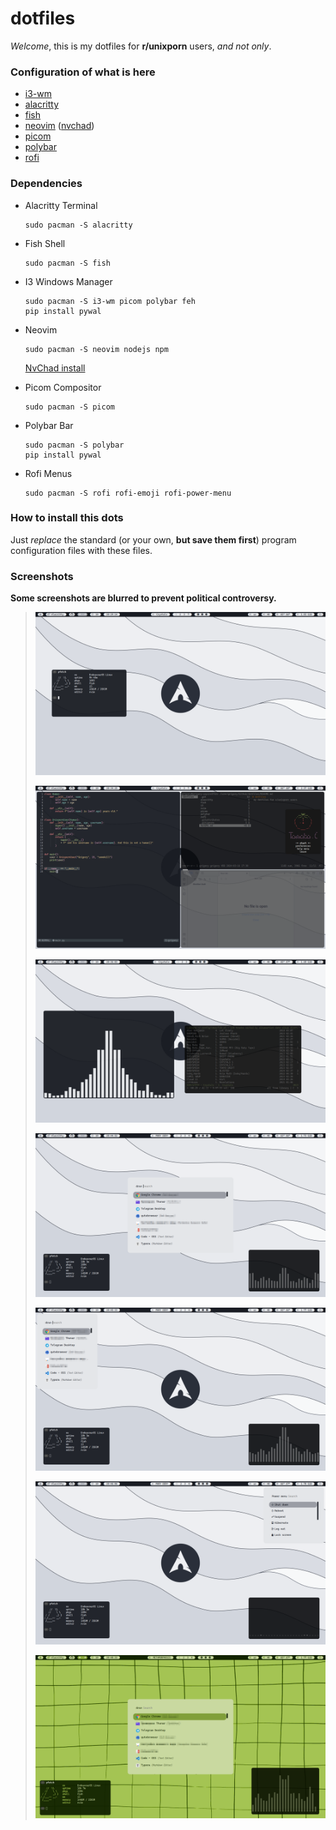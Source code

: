 # dotfiles
 *Welcome*, this is my dotfiles for **r/unixporn** users, *and not only*.

### Configuration of what is here

- [i3-wm](https://wiki.archlinux.org/title/I3)
- [alacritty](https://wiki.archlinux.org/title/Alacritty)
- [fish](https://wiki.archlinux.org/title/Fish)
- [neovim](https://wiki.archlinux.org/title/Neovim) ([nvchad](https://nvchad.com/))
- [picom](https://wiki.archlinux.org/title/Picom)
- [polybar](https://wiki.archlinux.org/title/Polybar)
- [rofi](https://wiki.archlinux.org/title/Rofi)

### Dependencies

- Alacritty Terminal

  ```shell
  sudo pacman -S alacritty
  ```

- Fish Shell

  ```shell
  sudo pacman -S fish
  ```

- I3 Windows Manager

  ```shell
  sudo pacman -S i3-wm picom polybar feh
  pip install pywal
  ```

- Neovim

  ```shell
  sudo pacman -S neovim nodejs npm
  ```

  [NvChad install](https://nvchad.com/docs/quickstart/install)

- Picom Compositor

  ```shell
  sudo pacman -S picom
  ```

- Polybar Bar

  ```shell
  sudo pacman -S polybar
  pip install pywal
  ```

- Rofi Menus

  ```shell
  sudo pacman -S rofi rofi-emoji rofi-power-menu
  ```

### How to install this dots

Just *replace* the standard (or your own, **but save them first**) program configuration files with these files.

### Screenshots

**Some screenshots are blurred to prevent political controversy.**

> ![2024-03-16_20-29](README.assets/2024-03-16_20-29-17106048406387.png)
>
> ![2024-03-16_20-34](README.assets/2024-03-16_20-34-17106048406386.png)
>
> ![2024-03-16_20-36](README.assets/2024-03-16_20-36-17106048406385.png)
>
> ![2024-03-16_20-45](README.assets/2024-03-16_20-45-17106048406384.png)
>
> ![2024-03-16_20-45_1](README.assets/2024-03-16_20-45_1-17106048406383.png)
>
> ![2024-03-16_20-46](README.assets/2024-03-16_20-46-17106048406372.png)
>
> ![2024-03-16_20-49](README.assets/2024-03-16_20-49-17106048406361.png)
